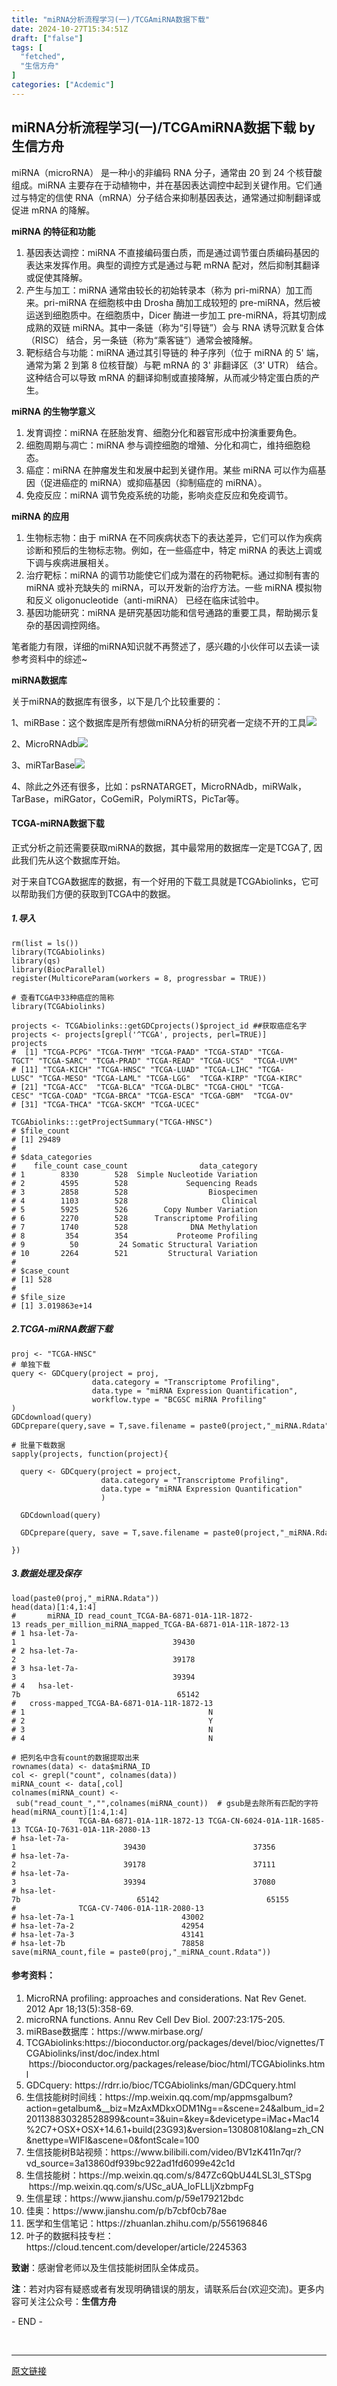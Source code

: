 ```yaml
---
title: "miRNA分析流程学习(一)/TCGAmiRNA数据下载"
date: 2024-10-27T15:34:51Z
draft: ["false"]
tags: [
  "fetched",
  "生信方舟"
]
categories: ["Acdemic"]
---
```

miRNA分析流程学习(一)/TCGAmiRNA数据下载 by 生信方舟
------
<div><section data-tool="mdnice编辑器" data-website="https://www.mdnice.com"><p data-tool="mdnice编辑器">miRNA（microRNA） 是一种小的非编码 RNA 分子，通常由 20 到 24 个核苷酸组成。miRNA 主要存在于动植物中，并在基因表达调控中起到关键作用。它们通过与特定的信使 RNA（mRNA）分子结合来抑制基因表达，通常通过抑制翻译或促进 mRNA 的降解。</p><p data-tool="mdnice编辑器"><strong>miRNA 的特征和功能</strong></p><ol data-tool="mdnice编辑器"><li><section>基因表达调控：miRNA 不直接编码蛋白质，而是通过调节蛋白质编码基因的表达来发挥作用。典型的调控方式是通过与靶 mRNA 配对，然后抑制其翻译或促使其降解。</section></li><li><section>产生与加工：miRNA 通常由较长的初始转录本（称为 pri-miRNA）加工而来。pri-miRNA 在细胞核中由 Drosha 酶加工成较短的 pre-miRNA，然后被运送到细胞质中。在细胞质中，Dicer 酶进一步加工 pre-miRNA，将其切割成成熟的双链 miRNA。其中一条链（称为“引导链”）会与 RNA 诱导沉默复合体（RISC） 结合，另一条链（称为“乘客链”）通常会被降解。</section></li><li><section>靶标结合与功能：miRNA 通过其引导链的 种子序列（位于 miRNA 的 5' 端，通常为第 2 到第 8 位核苷酸）与靶 mRNA 的 3' 非翻译区（3' UTR） 结合。这种结合可以导致 mRNA 的翻译抑制或直接降解，从而减少特定蛋白质的产生。</section></li></ol><p data-tool="mdnice编辑器"><strong>miRNA 的生物学意义</strong></p><ol data-tool="mdnice编辑器"><li><section>发育调控：miRNA 在胚胎发育、细胞分化和器官形成中扮演重要角色。</section></li><li><section>细胞周期与凋亡：miRNA 参与调控细胞的增殖、分化和凋亡，维持细胞稳态。</section></li><li><section>癌症：miRNA 在肿瘤发生和发展中起到关键作用。某些 miRNA 可以作为癌基因（促进癌症的 miRNA）或抑癌基因（抑制癌症的 miRNA）。</section></li><li><section>免疫反应：miRNA 调节免疫系统的功能，影响炎症反应和免疫调节。</section></li></ol><p data-tool="mdnice编辑器"><strong>miRNA 的应用</strong></p><ol data-tool="mdnice编辑器"><li><section>生物标志物：由于 miRNA 在不同疾病状态下的表达差异，它们可以作为疾病诊断和预后的生物标志物。例如，在一些癌症中，特定 miRNA 的表达上调或下调与疾病进展相关。</section></li><li><section>治疗靶标：miRNA 的调节功能使它们成为潜在的药物靶标。通过抑制有害的 miRNA 或补充缺失的 miRNA，可以开发新的治疗方法。一些 miRNA 模拟物和反义 oligonucleotide（anti-miRNA） 已经在临床试验中。</section></li><li><section>基因功能研究：miRNA 是研究基因功能和信号通路的重要工具，帮助揭示复杂的基因调控网络。</section></li></ol><p data-tool="mdnice编辑器">笔者能力有限，详细的miRNA知识就不再赘述了，感兴趣的小伙伴可以去读一读参考资料中的综述~</p><p data-tool="mdnice编辑器"><strong>miRNA数据库</strong></p><p data-tool="mdnice编辑器">关于miRNA的数据库有很多，以下是几个比较重要的：</p><p data-tool="mdnice编辑器">1、miRBase：这个数据库是所有想做miRNA分析的研究者一定绕不开的工具<img data-imgfileid="100002705" data-ratio="0.49944994499449946" data-src="https://mmbiz.qpic.cn/sz_mmbiz_png/0SOG4MpDAyEPReusWpRAXsdGesJictddV3rnkU9hO0LclSFFp0ic1ADBo7AtFbTdGAMZX6Qb2icGhw44Mvic7DC1Pg/640?wx_fmt=png&amp;from=appmsg" data-type="png" data-w="909" src="https://mmbiz.qpic.cn/sz_mmbiz_png/0SOG4MpDAyEPReusWpRAXsdGesJictddV3rnkU9hO0LclSFFp0ic1ADBo7AtFbTdGAMZX6Qb2icGhw44Mvic7DC1Pg/640?wx_fmt=png&amp;from=appmsg"></p><p data-tool="mdnice编辑器">2、MicroRNAdb<img data-imgfileid="100002706" data-ratio="0.376" data-src="https://mmbiz.qpic.cn/sz_mmbiz_png/0SOG4MpDAyEPReusWpRAXsdGesJictddVcB23ib3ibDmkKr6p5GMCqaBU1Tsib4weguPLBibfBh9AuMpZpZRy97oeXQ/640?wx_fmt=png&amp;from=appmsg" data-type="png" data-w="750" src="https://mmbiz.qpic.cn/sz_mmbiz_png/0SOG4MpDAyEPReusWpRAXsdGesJictddVcB23ib3ibDmkKr6p5GMCqaBU1Tsib4weguPLBibfBh9AuMpZpZRy97oeXQ/640?wx_fmt=png&amp;from=appmsg"></p><p data-tool="mdnice编辑器">3、miRTarBase<img data-imgfileid="100002707" data-ratio="0.6280864197530864" data-src="https://mmbiz.qpic.cn/sz_mmbiz_png/0SOG4MpDAyEPReusWpRAXsdGesJictddVjpfoaPUxlN6FojscgqzAsD88vtqyss0R6o74xxcPHkJj4ia3o0zPichA/640?wx_fmt=png&amp;from=appmsg" data-type="png" data-w="648" src="https://mmbiz.qpic.cn/sz_mmbiz_png/0SOG4MpDAyEPReusWpRAXsdGesJictddVjpfoaPUxlN6FojscgqzAsD88vtqyss0R6o74xxcPHkJj4ia3o0zPichA/640?wx_fmt=png&amp;from=appmsg"></p><p data-tool="mdnice编辑器">4、除此之外还有很多，比如：psRNATARGET，MicroRNAdb，miRWalk，TarBase，miRGator，CoGemiR，PolymiRTS，PicTar等。</p><h4 data-tool="mdnice编辑器"><span></span>TCGA-miRNA数据下载<span></span></h4><p data-tool="mdnice编辑器">正式分析之前还需要获取miRNA的数据，其中最常用的数据库一定是TCGA了, 因此我们先从这个数据库开始。</p><p data-tool="mdnice编辑器">对于来自TCGA数据库的数据，有一个好用的下载工具就是TCGAbiolinks，它可以帮助我们方便的获取到TCGA中的数据。</p><h5 data-tool="mdnice编辑器"><span></span>1.导入<span></span></h5><pre data-tool="mdnice编辑器"><span></span><code>rm(list = ls())<br><span>library</span>(TCGAbiolinks)<br><span>library</span>(qs)<br><span>library</span>(BiocParallel)<br>register(MulticoreParam(workers = <span>8</span>, progressbar = <span>TRUE</span>)) <br><br><span># 查看TCGA中33种癌症的简称</span><br><span>library</span>(TCGAbiolinks)<br><br>projects &lt;- TCGAbiolinks::getGDCprojects()$project_id <span>##获取癌症名字</span><br>projects &lt;- projects[grepl(<span>'^TCGA'</span>, projects, perl=<span>TRUE</span>)]<br>projects<br><span>#  [1] "TCGA-PCPG" "TCGA-THYM" "TCGA-PAAD" "TCGA-STAD" "TCGA-TGCT" "TCGA-SARC" "TCGA-PRAD" "TCGA-READ" "TCGA-UCS"  "TCGA-UVM" </span><br><span># [11] "TCGA-KICH" "TCGA-HNSC" "TCGA-LUAD" "TCGA-LIHC" "TCGA-LUSC" "TCGA-MESO" "TCGA-LAML" "TCGA-LGG"  "TCGA-KIRP" "TCGA-KIRC"</span><br><span># [21] "TCGA-ACC"  "TCGA-BLCA" "TCGA-DLBC" "TCGA-CHOL" "TCGA-CESC" "TCGA-COAD" "TCGA-BRCA" "TCGA-ESCA" "TCGA-GBM"  "TCGA-OV"  </span><br><span># [31] "TCGA-THCA" "TCGA-SKCM" "TCGA-UCEC"</span><br><br>TCGAbiolinks:::getProjectSummary(<span>"TCGA-HNSC"</span>)<br><span># $file_count</span><br><span># [1] 29489</span><br><span># </span><br><span># $data_categories</span><br><span>#    file_count case_count                data_category</span><br><span># 1        8330        528  Simple Nucleotide Variation</span><br><span># 2        4595        528             Sequencing Reads</span><br><span># 3        2858        528                  Biospecimen</span><br><span># 4        1103        528                     Clinical</span><br><span># 5        5925        526        Copy Number Variation</span><br><span># 6        2270        528      Transcriptome Profiling</span><br><span># 7        1740        528              DNA Methylation</span><br><span># 8         354        354           Proteome Profiling</span><br><span># 9          50         24 Somatic Structural Variation</span><br><span># 10       2264        521         Structural Variation</span><br><span># </span><br><span># $case_count</span><br><span># [1] 528</span><br><span># </span><br><span># $file_size</span><br><span># [1] 3.019863e+14</span><br></code></pre><h5 data-tool="mdnice编辑器"><span></span>2.TCGA-miRNA数据下载<span></span></h5><pre data-tool="mdnice编辑器"><span></span><code>proj &lt;- <span>"TCGA-HNSC"</span><br><span># 单独下载</span><br>query &lt;- GDCquery(project = proj,<br>                  data.category = <span>"Transcriptome Profiling"</span>,<br>                  data.type = <span>"miRNA Expression Quantification"</span>,<br>                  workflow.type = <span>"BCGSC miRNA Profiling"</span> <br>)<br>GDCdownload(query)<br>GDCprepare(query,save = <span>T</span>,save.filename = paste0(project,<span>"_miRNA.Rdata"</span>))<br><br><span># 批量下载数据</span><br>sapply(projects, <span>function</span>(project){<br>  <br>  query &lt;- GDCquery(project = project,<br>                    data.category = <span>"Transcriptome Profiling"</span>,<br>                    data.type = <span>"miRNA Expression Quantification"</span><br>                    )<br>  <br>  GDCdownload(query)<br>  <br>  GDCprepare(query, save = <span>T</span>,save.filename = paste0(project,<span>"_miRNA.Rdata"</span>))<br>  <br>})<br></code></pre><h5 data-tool="mdnice编辑器"><span></span>3.数据处理及保存<span></span></h5><pre data-tool="mdnice编辑器"><span></span><code>load(paste0(proj,<span>"_miRNA.Rdata"</span>))<br>head(data)[<span>1</span>:<span>4</span>,<span>1</span>:<span>4</span>]<br><span>#       miRNA_ID read_count_TCGA-BA-6871-01A-11R-1872-13 reads_per_million_miRNA_mapped_TCGA-BA-6871-01A-11R-1872-13</span><br><span># 1 hsa-let-7a-1                                   39430                                                    8590.708</span><br><span># 2 hsa-let-7a-2                                   39178                                                    8535.804</span><br><span># 3 hsa-let-7a-3                                   39394                                                    8582.864</span><br><span># 4   hsa-let-7b                                   65142                                                   14192.642</span><br><span>#   cross-mapped_TCGA-BA-6871-01A-11R-1872-13</span><br><span># 1                                         N</span><br><span># 2                                         Y</span><br><span># 3                                         N</span><br><span># 4                                         N</span><br><br><span># 把列名中含有count的数据提取出来</span><br>rownames(data) &lt;- data$miRNA_ID<br>col &lt;- grepl(<span>"count"</span>, colnames(data))<br>miRNA_count &lt;- data[,col]<br>colnames(miRNA_count) &lt;- sub(<span>"read_count_"</span>,<span>""</span>,colnames(miRNA_count))  <span># gsub是去除所有匹配的字符</span><br>head(miRNA_count)[<span>1</span>:<span>4</span>,<span>1</span>:<span>4</span>]<br><span>#              TCGA-BA-6871-01A-11R-1872-13 TCGA-CN-6024-01A-11R-1685-13 TCGA-IQ-7631-01A-11R-2080-13</span><br><span># hsa-let-7a-1                        39430                        37356                        78370</span><br><span># hsa-let-7a-2                        39178                        37111                        78621</span><br><span># hsa-let-7a-3                        39394                        37080                        79843</span><br><span># hsa-let-7b                          65142                        65155                       193506</span><br><span>#              TCGA-CV-7406-01A-11R-2080-13</span><br><span># hsa-let-7a-1                        43002</span><br><span># hsa-let-7a-2                        42954</span><br><span># hsa-let-7a-3                        43141</span><br><span># hsa-let-7b                          78858</span><br>save(miRNA_count,file = paste0(proj,<span>"_miRNA_count.Rdata"</span>))<br></code></pre><h4 data-tool="mdnice编辑器"><span></span>参考资料：<span></span></h4><ol data-tool="mdnice编辑器"><li><section>MicroRNA profiling: approaches and considerations. Nat Rev Genet. 2012 Apr 18;13(5):358-69.</section></li><li><section>microRNA functions. Annu Rev Cell Dev Biol. 2007:23:175-205.</section></li><li><section>miRBase数据库：https://www.mirbase.org/</section></li><li><section>TCGAbiolinks:https://bioconductor.org/packages/devel/bioc/vignettes/TCGAbiolinks/inst/doc/index.html  https://bioconductor.org/packages/release/bioc/html/TCGAbiolinks.html</section></li><li><section>GDCquery: https://rdrr.io/bioc/TCGAbiolinks/man/GDCquery.html</section></li><li><section>生信技能树时间线：https://mp.weixin.qq.com/mp/appmsgalbum?action=getalbum&amp;__biz=MzAxMDkxODM1Ng==&amp;scene=24&amp;album_id=2201138830328528899&amp;count=3&amp;uin=&amp;key=&amp;devicetype=iMac+Mac14%2C7+OSX+OSX+14.6.1+build(23G93)&amp;version=13080810&amp;lang=zh_CN&amp;nettype=WIFI&amp;ascene=0&amp;fontScale=100</section></li><li><section>生信技能树B站视频：https://www.bilibili.com/video/BV1zK411n7qr/?vd_source=3a13860df939bc922ad1fd6099e42c1d</section></li><li><section>生信技能树：https://mp.weixin.qq.com/s/847Zc6QbU44LSL3l_STSpg  https://mp.weixin.qq.com/s/USc_aUA_loFLLljXzbmpFg</section></li><li><section>生信星球：https://www.jianshu.com/p/59e179212bdc</section></li><li><section>佳奥：https://www.jianshu.com/p/b7cbf0cb78ae</section></li><li><section>医学和生信笔记：https://zhuanlan.zhihu.com/p/556196846</section></li><li><section>叶子的数据科技专栏：https://cloud.tencent.com/developer/article/2245363</section></li></ol><p data-tool="mdnice编辑器"><strong>致谢</strong>：感谢曾老师以及生信技能树团队全体成员。</p><p data-tool="mdnice编辑器"><strong>注</strong>：若对内容有疑惑或者有发现明确错误的朋友，请联系后台(欢迎交流)。更多内容可关注公众号：<strong>生信方舟</strong></p><span>- END -</span></section><p><br></p><p><mp-style-type data-value="3"></mp-style-type></p></div>  
<hr>
<a href="https://mp.weixin.qq.com/s/l2eOdrqgM64ZVPX77XWmdw",target="_blank" rel="noopener noreferrer">原文链接</a>
